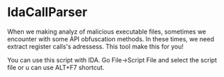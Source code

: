 # IdaCallParser

When we making analyz of malicious executable files, sometimes we encounter with some API obfuscation methods.
In these times, we need extract register calls's adressess. This tool make this for you!

 You can use this script with IDA. Go File->Script File and select the script file or u can use 
 ALT+F7 shortcut.
